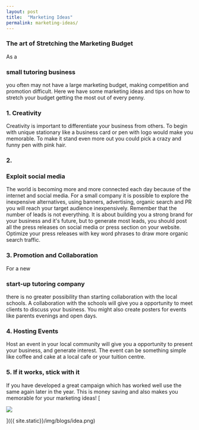 ```yaml
---
layout: post
title:  "Marketing Ideas"
permalink: marketing-ideas/
---
```

### The art of Stretching the Marketing Budget

As a 

### small tutoring business

you often may not have a large marketing budget, making competition and promotion difficult. Here we have some marketing ideas and tips on how to stretch your budget getting the most out of every penny. 

### 1\. Creativity

Creativity is important to differentiate your business from others. To begin with unique stationary like a business card or pen with logo would make you memorable. To make it stand even more out you could pick a crazy and funny pen with pink hair. 

### 2\.

### Exploit social media

The world is becoming more and more connected each day because of the internet and social media. For a small company it is possible to explore the inexpensive alternatives, using banners, advertising, organic search and PR you will reach your target audience inexpensively. Remember that the number of leads is not everything. It is about building you a strong brand for your business and it's future, but to generate most leads, you should post all the press releases on social media or press section on your website. Optimize your press releases with key word phrases to draw more organic search traffic. 

### 3\. Promotion and Collaboration

For a new 

### start-up tutoring company

there is no greater possibility than starting collaboration with the local schools. A collaboration with the schools will give you a opportunity to meet clients to discuss your business. You might also create posters for events like parents evenings and open days. 

### 4\. Hosting Events

Host an event in your local community will give you a opportunity to present your business, and generate interest. The event can be something simple like coffee and cake at a local cafe or your tuition centre. 

### 5\. If it works, stick with it

If you have developed a great campaign which has worked well use the same again later in the year. This is money saving and also makes you memorable for your marketing ideas! [

<div class="img-holder full-width">
   <img src="{{ site.static}}/img/blogs/idea.png" alt-text="marketing-ideas"/>
</div>

]({{ site.static}}/img/blogs/idea.png)
